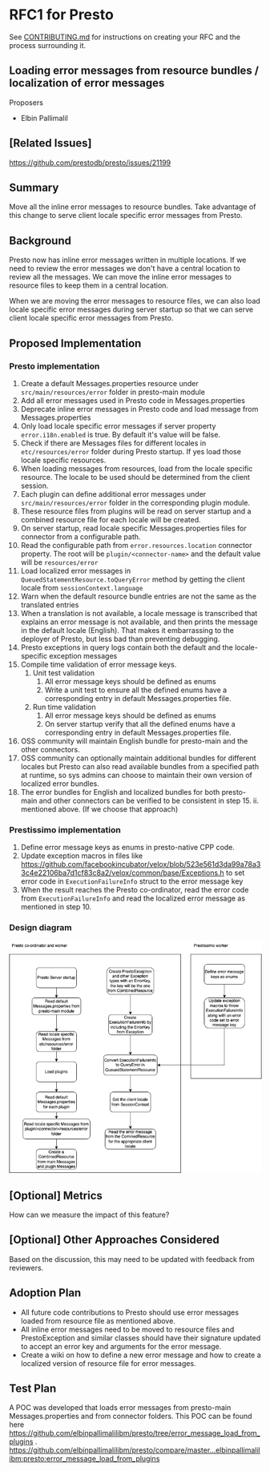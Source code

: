 # **RFC1 for Presto**

See [CONTRIBUTING.md](CONTRIBUTING.md) for instructions on creating your RFC and the process surrounding it.

## Loading error messages from resource bundles / localization of error messages

Proposers

* Elbin Pallimalil

## [Related Issues]

https://github.com/prestodb/presto/issues/21199

## Summary

Move all the inline error messages to resource bundles. Take advantage of this change to serve client locale specific error messages from Presto.

## Background

Presto now has inline error messages written in multiple locations. If we need to review the error messages we don't have a central location to review all the messages. We can move the inline error messages to resource files to keep them in a central location.

When we are moving the error messages to resource files, we can also load locale specific error messages during server startup so that we can serve client locale specific error messages from Presto. 

## Proposed Implementation

### Presto implementation

 1. Create a default Messages.properties resource under `src/main/resources/error` folder in presto-main module 
 2. Add all error messages used in Presto code in Messages.properties 
 3. Deprecate inline error messages in Presto code and load message from Messages.properties 
 4. Only load locale specific error messages if server property `error.i18n.enabled` is true. By default it's value will be false.
 4. Check if there are Messages files for different locales in `etc/resources/error` folder during Presto startup. If yes load those locale specific resources. 
 5. When loading messages from resources, load from the locale specific resource. The locale to be used should be determined from the client session. 
 6. Each plugin can define additional error messages under `src/main/resources/error` folder in the corresponding plugin module. 
 7. These resource files from plugins will be read on server startup and a combined resource file for each locale will be created. 
 8. On server startup, read locale specific Messages.properties files for connector from a configurable path.
 9. Read the configurable path from `error.resources.location` connector property. The root will be `plugin/<connector-name>` and the default value will be `resources/error` 
 10. Load localized error messages in `QueuedStatementResource.toQueryError` method by getting the client locale from `sessionContext.language`
 11. Warn when the default resource bundle entries are not the same as the translated entries 
 12. When a translation is not available, a locale message is transcribed that explains an error message is not available, and then prints the message in the default locale (English).  That makes it embarrassing to the deployer of Presto, but less bad than preventing debugging. 
 13. Presto exceptions in query logs contain both the default and the locale-specific exception messages 
 14. Compile time validation of error message keys. 
        1. Unit test validation 
            1. All error message keys should be defined as enums 
            2. Write a unit test to ensure all the defined enums have a corresponding entry in default Messages.properties file. 
        2. Run time validation 
            1. All error message keys should be defined as enums 
            2. On server startup verify that all the defined enums have a corresponding entry in default Messages.properties file. 
 15. OSS community will maintain English bundle for presto-main and the other connectors. 
 16. OSS community can optionally maintain additional bundles for different locales but Presto can also read available bundles from a specified path at runtime, so sys admins can choose to maintain their own version of localized error bundles. 
 17. The error bundles for English and localized bundles for both presto-main and other connectors can be verified to be consistent in step 15. ii. mentioned above. (If we choose that approach) 

### Prestissimo implementation

 1. Define error message keys as enums in presto-native CPP code.
 2. Update exception macros in files like https://github.com/facebookincubator/velox/blob/523e561d3da99a78a33c4e22106ba7d1cf83c8a2/velox/common/base/Exceptions.h to set error code in `ExecutionFailureInfo` struct to the error message key
 3. When the result reaches the Presto co-ordinator, read the error code from `ExecutionFailureInfo` and read the localized error message as mentioned in step 10. 

### Design diagram

![Design diagram](ErrorLocalisation.png)

## [Optional] Metrics

How can we measure the impact of this feature?

## [Optional] Other Approaches Considered

Based on the discussion, this may need to be updated with feedback from reviewers.

## Adoption Plan

- All future code contributions to Presto should use error messages loaded from resource file as mentioned above.
- All inline error messages need to be moved to resource files and PrestoException and similar classes should have their signature updated to accept an error key and arguments for the error message.
- Create a wiki on how to define a new error message and how to create a localized version of resource file for error messages.


## Test Plan

A POC was developed that loads error messages from presto-main Messages.properties and from connector folders. This POC can be found here https://github.com/elbinpallimalilibm/presto/tree/error_message_load_from_plugins . https://github.com/elbinpallimalilibm/presto/compare/master...elbinpallimalilibm:presto:error_message_load_from_plugins